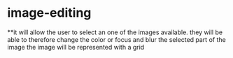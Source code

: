 # image-editing
**it will allow the user to select an one of the images available.
they will be able to therefore change the color or focus and blur the selected part of the image
the image will be represented with a grid 
